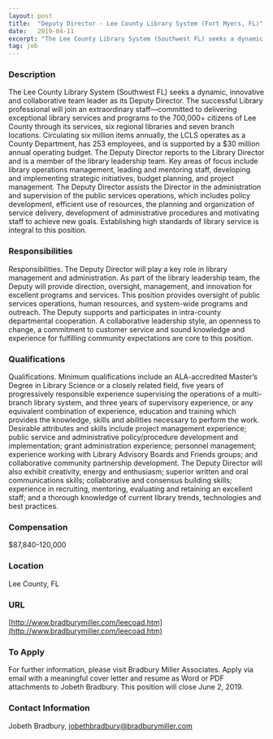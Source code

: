 ```yaml
---
layout: post
title:  "Deputy Director - Lee County Library System (Fort Myers, FL)"
date:   2019-04-11
excerpt: "The Lee County Library System (Southwest FL) seeks a dynamic, innovative and collaborative team leader as its Deputy Director. The successful Library professional will join an extraordinary staff—committed to delivering exceptional library services and programs to the 700,000+ citizens of Lee County through its services, six regional libraries and seven..."
tag: job
---
```


### Description   

The Lee County Library System (Southwest FL) seeks a dynamic, innovative and collaborative team leader as its Deputy Director. The successful Library professional will join an extraordinary staff—committed to delivering exceptional library services and programs to the 700,000+ citizens of Lee County through its services, six regional libraries and seven branch locations. Circulating six million items annually, the LCLS operates as a County Department, has 253 employees, and is supported by a $30 million annual operating budget. The Deputy Director reports to the Library Director and is a member of the library leadership team. Key areas of focus include library operations management, leading and mentoring staff, developing and implementing strategic initiatives, budget planning, and project management. The Deputy Director assists the Director in the administration and supervision of the public services operations, which includes policy development, efficient use of resources, the planning and organization of service delivery, development of administrative procedures and motivating staff to achieve new goals.  Establishing high standards of library service is integral to this position.


### Responsibilities   

Responsibilities. The Deputy Director will play a key role in library management and administration. As part of the library leadership team, the Deputy will provide direction, oversight, management, and innovation for excellent programs and services.  This position provides oversight of public services operations, human resources, and system-wide programs and outreach.  The Deputy supports and participates in intra-county departmental cooperation.  A collaborative leadership style, an openness to change, a commitment to customer service and sound knowledge and experience for fulfilling community expectations are core to this position. 


### Qualifications   

Qualifications. Minimum qualifications include an ALA-accredited Master’s Degree in Library Science or a closely related field, five years of progressively responsible experience supervising the operations of a multi-branch library system, and three years of supervisory experience, or any equivalent combination of experience, education and training which provides the knowledge, skills and abilities necessary to perform the work. Desirable attributes and skills include project management experience; public service and administrative policy/procedure development and implementation; grant administration experience; personnel management; experience working with Library Advisory Boards and Friends groups; and collaborative community partnership development. The Deputy Director will also exhibit creativity, energy and enthusiasm; superior written and oral communications skills; collaborative and consensus building skills; experience in recruiting, mentoring, evaluating and retaining an excellent staff; and a thorough knowledge of current library trends, technologies and best practices.


### Compensation   

$87,840-120,000 


### Location   

Lee County, FL


### URL   

[http://www.bradburymiller.com/leecoad.htm](http://www.bradburymiller.com/leecoad.htm)

### To Apply   

For further information, please visit Bradbury Miller Associates. Apply via email with a meaningful cover letter and resume as Word or PDF attachments to Jobeth Bradbury. This position will close June 2, 2019.




### Contact Information   

Jobeth Bradbury, jobethbradbury@bradburymiller.com

